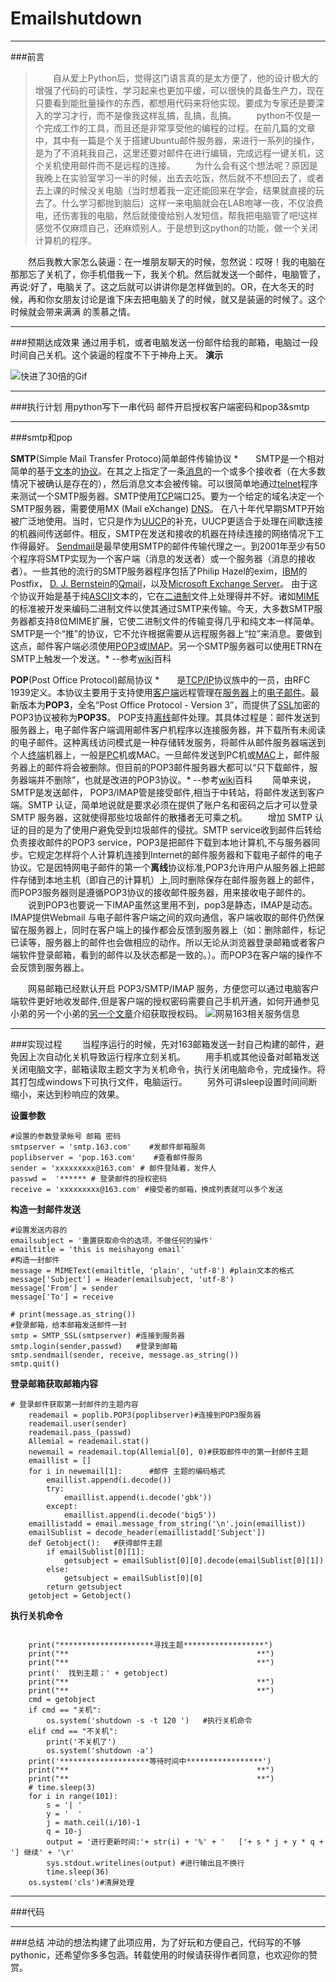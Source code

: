 # Emailshutdown
____
###前言
>　　自从爱上Python后，觉得这门语言真的是太方便了，他的设计极大的增强了代码的可读性，学习起来也更加平缓，可以很快的具备生产力，现在只要看到能批量操作的东西，都想用代码来将他实现。要成为专家还是要深入的学习才行，而不是像我这样乱搞，乱搞，乱搞。
　　python不仅是一个完成工作的工具，而且还是非常享受他的编程的过程。在前几篇的文章中，其中有一篇是个关于搭建Ubuntu邮件服务器，来进行一系列的操作，是为了不消耗我自己，这里还要对邮件在进行编辑，完成远程一键关机，这个关机使用邮件而不是远程的连接。 
　　为什么会有这个想法呢？原因是我晚上在实验室学习一半的时候，出去去吃饭，然后就不不想回去了，或者去上课的时候没关电脑（当时想着我一定还能回来在学会，结果就直接的玩去了。什么学习都抛到脑后）这样一来电脑就会在LAB咆哮一夜，不仅浪费电，还伤害我的电脑，然后就傻傻给别人发短信，帮我把电脑管了吧!这样感觉不仅麻烦自己，还麻烦别人。于是想到这python的功能，做一个关闭计算机的程序。

　　然后我教大家怎么装逼：在一堆朋友聊天的时候，忽然说：哎呀！我的电脑在那那忘了关机了，你手机借我一下，我关个机。然后就发送一个邮件，电脑管了，再说:好了，电脑关了。这之后就可以讲讲你是怎样做到的。OR，在大冬天的时候，再和你女朋友讨论是谁下床去把电脑关了的时候，就又是装逼的时候了。这个时候就会带来满满 的羡慕之情。


___
###预期达成效果
通过用手机，或者电脑发送一份邮件给我的邮箱，电脑过一段时间自己关机。这个装逼的程度不下于神舟上天。
**演示**

![快进了30倍的Gif](http://upload-images.jianshu.io/upload_images/6967995-4b31f8e9053f4a7c.gif?imageMogr2/auto-orient/strip)

___

###执行计划
用python写下一串代码
邮件开启授权客户端密码和pop3&smtp

___
###smtp和pop

**SMTP**(Simple Mail Transfer Protoco)简单邮件传输协议
*　　SMTP是一个相对简单的基于[文本](https://zh.wikipedia.org/wiki/%E6%96%87%E6%9C%AC)的[协议](https://zh.wikipedia.org/wiki/TCP/IP%E5%8D%8F%E8%AE%AE)。在其之上指定了一条[消息](https://zh.wikipedia.org/wiki/%E6%B6%88%E6%81%AF)的一个或多个接收者（在大多数情况下被确认是存在的），然后消息文本会被传输。可以很简单地通过[telnet](https://zh.wikipedia.org/wiki/Telnet)程序来测试一个SMTP服务器。SMTP使用[TCP](https://zh.wikipedia.org/wiki/TCP)端口25。要为一个给定的域名决定一个SMTP服务器，需要使用MX (Mail eXchange) [DNS](https://zh.wikipedia.org/wiki/DNS)。
在八十年代早期SMTP开始被广泛地使用。当时，它只是作为[UUCP](https://zh.wikipedia.org/wiki/UUCP)的补充，UUCP更适合于处理在间歇连接的机器间传送邮件。相反，SMTP在发送和接收的机器在持续连接的网络情况下工作得最好。
[Sendmail](https://zh.wikipedia.org/wiki/Sendmail)是最早使用SMTP的邮件传输代理之一。到2001年至少有50个程序将SMTP实现为一个客户端（消息的发送者）或一个服务器（消息的接收者）。一些其他的流行的SMTP服务器程序包括了Philip Hazel的exim，[IBM](https://zh.wikipedia.org/wiki/IBM)的Postfix， [D. J. Bernstein](https://zh.wikipedia.org/w/index.php?title=D._J._Bernstein&action=edit&redlink=1)的[Qmail](https://zh.wikipedia.org/wiki/Qmail)，以及[Microsoft Exchange Server](https://zh.wikipedia.org/wiki/Microsoft_Exchange_Server)。
由于这个协议开始是基于纯[ASCII](https://zh.wikipedia.org/wiki/ASCII)文本的，它在[二进制](https://zh.wikipedia.org/wiki/%E4%BA%8C%E8%BF%9B%E5%88%B6)文件上处理得并不好。诸如[MIME](https://zh.wikipedia.org/wiki/MIME)的标准被开发来编码二进制文件以使其通过SMTP来传输。今天，大多数SMTP服务器都支持8位MIME扩展，它使二进制文件的传输变得几乎和纯文本一样简单。
SMTP是一个“推”的协议，它不允许根据需要从远程服务器上“拉”来消息。要做到这点，邮件客户端必须使用[POP3](https://zh.wikipedia.org/wiki/%E9%83%B5%E5%B1%80%E5%8D%94%E5%AE%9A)或[IMAP](https://zh.wikipedia.org/wiki/IMAP)。另一个SMTP服务器可以使用ETRN在SMTP上触发一个发送。*
--参考[wiki](https://zh.wikipedia.org/wiki/%E7%AE%80%E5%8D%95%E9%82%AE%E4%BB%B6%E4%BC%A0%E8%BE%93%E5%8D%8F%E8%AE%AE)百科

**POP**(Post Office Protocol)邮局协议
*　　是[TCP/IP](https://zh.wikipedia.org/wiki/TCP/IP)协议族中的一员，由RFC 1939定义。本协议主要用于支持使用[客户端](https://zh.wikipedia.org/wiki/%E5%AE%A2%E6%88%B7%E7%AB%AF)远程管理在[服务器](https://zh.wikipedia.org/wiki/%E6%9C%8D%E5%8A%A1%E5%99%A8)上的[电子邮件](https://zh.wikipedia.org/wiki/%E7%94%B5%E5%AD%90%E9%82%AE%E4%BB%B6)。最新版本为**POP3**，全名“Post Office Protocol - Version 3”，而提供了[SSL](https://zh.wikipedia.org/wiki/SSL)加密的POP3协议被称为**POP3S**。
POP支持[离线](https://zh.wikipedia.org/wiki/%E5%9C%A8%E7%BA%BF%E5%92%8C%E7%A6%BB%E7%BA%BF)邮件处理。其具体过程是：邮件发送到服务器上，电子邮件客户端调用邮件客户机程序以连接服务器，并下载所有未阅读的电子邮件。这种离线访问模式是一种存储转发服务，将邮件从邮件服务器端送到个人[终端](https://zh.wikipedia.org/wiki/%E7%B5%82%E7%AB%AF)机器上，一般是[PC](https://zh.wikipedia.org/wiki/PC)机或MAC。一旦邮件发送到PC机或[MAC](https://zh.wikipedia.org/wiki/Macintosh)上，邮件服务器上的邮件将会被删除。但目前的POP3邮件服务器大都可以“只下载邮件，服务器端并不删除”，也就是改进的POP3协议。*
--参考[wiki](https://zh.wikipedia.org/wiki/%E9%83%B5%E5%B1%80%E5%8D%94%E5%AE%9A)百科
　　简单来说，SMTP是发送邮件， POP3/IMAP管是接受邮件,相当于中转站，将邮件发送到客户端。SMTP 认证，简单地说就是要求必须在提供了账户名和密码之后才可以登录 SMTP 服务器，这就使得那些垃圾邮件的散播者无可乘之机。 
　　增加 SMTP 认证的目的是为了使用户避免受到垃圾邮件的侵扰。SMTP service收到邮件后转给负责接收邮件的POP3 service，POP3是把邮件下载到本地计算机,不与服务器同步。它规定怎样将个人计算机连接到Internet的邮件服务器和下载电子邮件的电子协议。它是因特网电子邮件的第一个**离线**协议标准,POP3允许用户从服务器上把邮件存储到本地主机（即自己的计算机）上,同时删除保存在邮件服务器上的邮件，而POP3服务器则是遵循POP3协议的接收邮件服务器，用来接收电子邮件的。
　　说到POP3也要说一下IMAP虽然这里用不到，pop3是静态，IMAP是动态。IMAP提供Webmail 与电子邮件客户端之间的双向通信，客户端收取的邮件仍然保留在服务器上，同时在客户端上的操作都会反馈到服务器上（如：删除邮件，标记已读等，服务器上的邮件也会做相应的动作。所以无论从浏览器登录邮箱或者客户端软件登录邮箱，看到的邮件以及状态都是一致的。）。而POP3在客户端的操作不会反馈到服务器上。

　　网易邮箱已经默认开启 POP3/SMTP/IMAP 服务，方便您可以通过电脑客户端软件更好地收发邮件,但是客户端的授权密码需要自己手机开通，如何开通参见小弟的另一个小弟的[另一个文章](http://www.jianshu.com/p/d8595fd6b069)介绍获取授权码。
![网易163相关服务信息](http://upload-images.jianshu.io/upload_images/6967995-da5ac359658a6567.png?imageMogr2/auto-orient/strip%7CimageView2/2/w/1240)
___
###实现过程
　　当程序运行的时候，先对163邮箱发送一封自己构建的邮件，避免因上次自动化关机导致运行程序立刻关机。
　　用手机或其他设备对邮箱发送关闭电脑文字，邮箱读取主题文字为关机命令，执行关闭电脑命令，完成操作。将其打包成windows下可执行文件，电脑运行。
　　另外可讲sleep设置时间间断缩小，来达到秒响应的效果。

**设置参数**
````
#设置的参数登录帐号 邮箱 密码
smtpserver = 'smtp.163.com'    #发邮件邮箱服务
poplibserver = 'pop.163.com'    #查看邮件服务
sender = 'xxxxxxxxx@163.com' # 邮件登陆着，发件人
passwd =  '****** # 登录邮件的授权密码
receive = 'xxxxxxxxx@163.com' #接受者的邮箱，换成列表就可以多个发送
`````
**构造一封邮件发送**
````
#设置发送内容的
emailsubject = '重置获取命令的选项，不做任何的操作'
emailtitle = 'this is meishayong email'
#构造一封邮件
message = MIMEText(emailtitle, 'plain', 'utf-8') #plain文本的格式
message['Subject'] = Header(emailsubject, 'utf-8')
message['From'] = sender
message['To'] = receive

# print(message.as_string())
#登录邮箱，给本邮箱发送邮件一封
smtp = SMTP_SSL(smtpserver) #连接到服务器
smtp.login(sender,passwd)   #登录到邮箱
smtp.sendmail(sender, receive, message.as_string())
smtp.quit()
````
**登录邮箱获取邮箱内容**
````
# 登录邮件获取第一封邮件的主题内容
    reademail = poplib.POP3(poplibserver)#连接到POP3服务器
    reademail.user(sender)
    reademail.pass_(passwd)
    Allemial = reademail.stat()
    newemail = reademail.top(Allemial[0], 0)#获取邮件中的第一封邮件主题
    emaillist = []
    for i in newemail[1]:      #邮件 主题的编码格式
        emaillist.append(i.decode())
        try:
            emaillist.append(i.decode('gbk'))
        except:
            emaillist.append(i.decode('big5'))
    emaillistadd = email.message_from_string('\n'.join(emaillist))
    emailSublist = decode_header(emaillistadd['Subject'])
    def Getobject():   #获得邮件主题
        if emailSublist[0][1]:
            getsubject = emailSublist[0][0].decode(emailSublist[0][1])
        else:
            getsubject = emailSublist[0][0]
        return getsubject
    getobject = Getobject()
````
**执行关机命令**

````

    print("*********************寻找主题******************")
    print("**                                          **")
    print("**                                          **")
    print('  找到主题；' + getobject)
    print("**                                          **")
    print("**                                          **")
    cmd = getobject
    if cmd == "关机":
        os.system('shutdown -s -t 120 ')   #执行关机命令
    elif cmd == "不关机":
        print('不关机了')
        os.system('shutdown -a')
    print('********************等待时间中*****************')
    print("**                                          **")
    print("**                                          **")
    # time.sleep(3)
    for i in range(101):
        s = '| '
        y = '  '
        j = math.ceil(i/10)-1
        q = 10-j
        output = '进行更新时间:'+ str(i) + '%' + '   ['+ s * j + y * q + '] 继续' + '\r'
        sys.stdout.writelines(output) #进行输出且不换行
        time.sleep(36)
    os.system('cls')#清屏处理

````




____

###代码



___
###总结
冲动的想法构建了此项应用，为了好玩和方便自己，代码写的不够pythonic，还希望你多多包涵。转载使用的时候请获得作者同意，也欢迎你的赞赏。